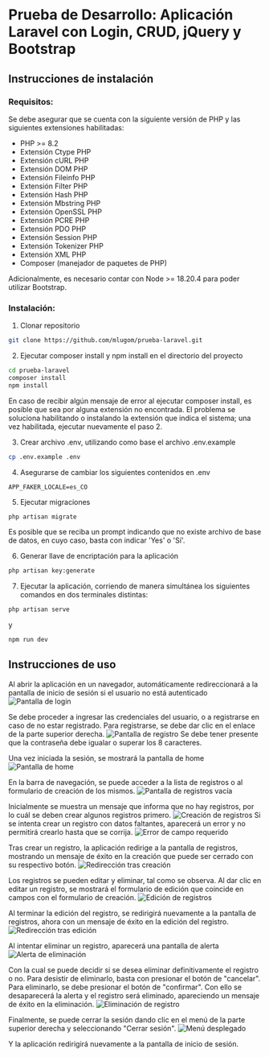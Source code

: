 # Prueba de Desarrollo: Aplicación Laravel con Login, CRUD, jQuery y Bootstrap

## Instrucciones de instalación

### Requisitos:
Se debe asegurar que se cuenta con la siguiente versión de PHP y las siguientes extensiones habilitadas:
* PHP >= 8.2
* Extensión Ctype PHP
* Extensión cURL PHP
* Extensión DOM PHP
* Extensión Fileinfo PHP
* Extensión Filter PHP
* Extensión Hash PHP
* Extensión Mbstring PHP
* Extensión OpenSSL PHP
* Extensión PCRE PHP
* Extensión PDO PHP
* Extensión Session PHP
* Extensión Tokenizer PHP
* Extensión XML PHP
* Composer (manejador de paquetes de PHP)

Adicionalmente, es necesario contar con Node >= 18.20.4 para poder utilizar Bootstrap.

### Instalación:
1. Clonar repositorio
```bash
git clone https://github.com/mlugom/prueba-laravel.git
```
2. Ejecutar composer install y npm install en el directorio del proyecto
```bash
cd prueba-laravel
composer install
npm install
```
En caso de recibir algún mensaje de error al ejecutar composer install, es posible que sea por alguna extensión no encontrada. El problema se soluciona habilitando o instalando la extensión que indica el sistema; una vez habilitada, ejecutar nuevamente el paso 2.

3. Crear archivo .env, utilizando como base el archivo .env.example
```bash
cp .env.example .env
```
4. Asegurarse de cambiar los siguientes contenidos en .env
```.env
APP_FAKER_LOCALE=es_CO
```
5. Ejecutar migraciones
```bash
php artisan migrate
```
Es posible que se reciba un prompt indicando que no existe archivo de base de datos, en cuyo caso, basta con indicar 'Yes' o 'Sí'.

6. Generar llave de encriptación para la aplicación
```bash
php artisan key:generate
```
7. Ejecutar la aplicación, corriendo de manera simultánea los siguientes comandos en dos terminales distintas:
```bash
php artisan serve
```
y
```bash
npm run dev
```

## Instrucciones de uso
Al abrir la aplicación en un navegador, automáticamente redireccionará a la pantalla de inicio de sesión si el usuario no está autenticado
![Pantalla de login](screenshots/login.png)

Se debe proceder a ingresar las credenciales del usuario, o a registrarse en caso de no estar registrado. Para registrarse, se debe dar clic en el enlace de la parte superior derecha.
![Pantalla de registro](screenshots/register.png)
Se debe tener presente que la contraseña debe igualar o superar los 8 caracteres.

Una vez iniciada la sesión, se mostrará la pantalla de home
![Pantalla de home](screenshots/home.png)

En la barra de navegación, se puede acceder a la lista de registros o al formulario de creación de los mismos.
![Pantalla de registros vacía](screenshots/registros_empty.png)

Inicialmente se muestra un mensaje que informa que no hay registros, por lo cuál se deben crear algunos registros primero.
![Creación de registros](screenshots/create_registro.png)
Si se intenta crear un registro con datos faltantes, aparecerá un error y no permitirá crearlo hasta que se corrija.
![Error de campo requerido](screenshots/required.png)

Tras crear un registro, la aplicación redirige a la pantalla de registros, mostrando un mensaje de éxito en la creación que puede ser cerrado con su respectivo botón.
![Redirección tras creación](screenshots/registros_after_creation.png)

Los registros se pueden editar y eliminar, tal como se observa. Al dar clic en editar un registro, se mostrará el formulario de edición que coincide en campos con el formulario de creación.
![Edición de registros](screenshots/edit_registro.png)

Al terminar la edición del registro, se redirigirá nuevamente a la pantalla de registros, ahora con un mensaje de éxito en la edición del registro.
![Redirección tras edición](screenshots/registros_after_update.png)

Al intentar eliminar un registro, aparecerá una pantalla de alerta
![Alerta de eliminación](screenshots/delete_alert.png)

Con la cual se puede decidir si se desea eliminar definitivamente el registro o no. Para desistir de eliminarlo, basta con presionar el botón de "cancelar". Para eliminarlo, se debe presionar el botón de "confirmar". Con ello se desaparecerá la alerta y el registro será eliminado, apareciendo un mensaje de éxito en la eliminación.
![Eliminación de registro](screenshots/registros_after_deletion.png)

Finalmente, se puede cerrar la sesión dando clic en el menú de la parte superior derecha y seleccionando "Cerrar sesión".
![Menú desplegado](screenshots/menu_desplegado.png)

Y la aplicación redirigirá nuevamente a la pantalla de inicio de sesión.
